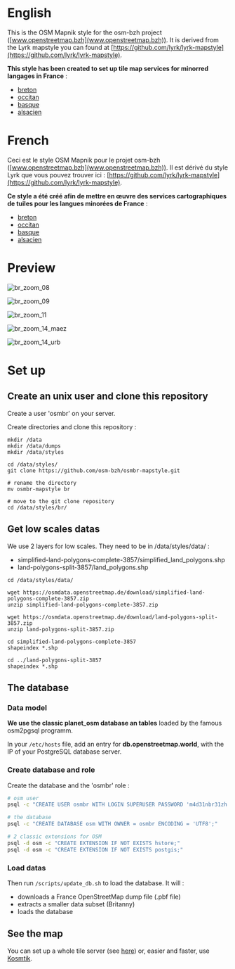 # English

This is the OSM Mapnik style for the osm-bzh project ([www.openstreetmap.bzh](www.openstreetmap.bzh)).
It is derived from the Lyrk mapstyle you can found at [https://github.com/lyrk/lyrk-mapstyle](https://github.com/lyrk/lyrk-mapstyle).

**This style has been created to set up tile map services for minorred langages in France** :

* [breton](https://tile.openstreetmap.bzh/br/)
* [occitan](https://tile.openstreetmap.bzh/oc/)
* [basque](https://tile.openstreetmap.bzh/eu/)
* [alsacien](https://tile.openstreetmap.bzh/gsw/)
 


# French

Ceci est le style OSM Mapnik pour le projet osm-bzh ([www.openstreetmap.bzh](www.openstreetmap.bzh)).
Il est dérivé du style Lyrk que vous pouvez trouver ici : [https://github.com/lyrk/lyrk-mapstyle](https://github.com/lyrk/lyrk-mapstyle).

**Ce style a été créé afin de mettre en œuvre des services cartographiques de tuiles pour les langues minorées de France** :

* [breton](https://tile.openstreetmap.bzh/br/)
* [occitan](https://tile.openstreetmap.bzh/oc/)
* [basque](https://tile.openstreetmap.bzh/eu/)
* [alsacien](https://tile.openstreetmap.bzh/gsw/)


# Preview

![br_zoom_08](img_preview/br_zoom_08.png "br_zoom_08")

![br_zoom_09](img_preview/br_zoom_09.png "br_zoom_09")

![br_zoom_11](img_preview/br_zoom_11.png "br_zoom_11")

![br_zoom_14_maez](img_preview/br_zoom_14_maez.png "br_zoom_14_maez")

![br_zoom_14_urb](img_preview/br_zoom_14_urb.png "br_zoom_14_urb")



# Set up

## Create an unix user and clone this repository

Create a user 'osmbr' on your server.

Create directories and clone this repository :

```
mkdir /data
mkdir /data/dumps
mkdir /data/styles

cd /data/styles/
git clone https://github.com/osm-bzh/osmbr-mapstyle.git

# rename the directory
mv osmbr-mapstyle br

# move to the git clone repository
cd /data/styles/br/
```

## Get low scales datas

We use 2 layers for low scales. They need to be in /data/styles/data/ :

* simplified-land-polygons-complete-3857/simplified_land_polygons.shp
* land-polygons-split-3857/land_polygons.shp

```
cd /data/styles/data/

wget https://osmdata.openstreetmap.de/download/simplified-land-polygons-complete-3857.zip
unzip simplified-land-polygons-complete-3857.zip

wget https://osmdata.openstreetmap.de/download/land-polygons-split-3857.zip
unzip land-polygons-split-3857.zip

cd simplified-land-polygons-complete-3857
shapeindex *.shp

cd ../land-polygons-split-3857
shapeindex *.shp
```


## The database

### Data model

**We use the classic planet_osm database an tables** loaded by the famous osm2pgsql programm.

In your ```/etc/hosts``` file, add an entry for **db.openstreetmap.world**, with the IP of your PostgreSQL database server.

### Create database and role

Create the database and the 'osmbr' role : 

```bash
# osm user
psql -c "CREATE USER osmbr WITH LOGIN SUPERUSER PASSWORD 'm4d31nbr31zh';"

# the database
psql -c "CREATE DATABASE osm WITH OWNER = osmbr ENCODING = 'UTF8';"

# 2 classic extensions for OSM
psql -d osm -c "CREATE EXTENSION IF NOT EXISTS hstore;"
psql -d osm -c "CREATE EXTENSION IF NOT EXISTS postgis;"
```

### Load datas

Then run ```/scripts/update_db.sh``` to load the database.
It will :

* downloads a France OpenStreetMap dump file (.pbf file)
* extracts a smaller data subset (Britanny)
* loads the database


## See the map

You can set up a whole tile server (see [here](https://switch2osm.org/serving-tiles/)) or, easier and faster, use [Kosmtik](https://github.com/kosmtik/kosmtik).



